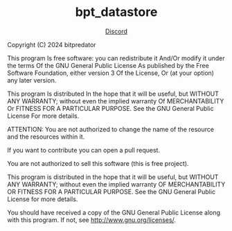 <h1 align='center'>bpt_datastore</a></h1>
<p align='center'><a href='https://discord.gg/ksGfNvDEfq'>Discord</a>

Copyright (C) 2024 bitpredator

This program Is free software: you can redistribute it And/Or modify it under the terms Of the GNU General Public License As published by the Free Software Foundation, either version 3 Of the License, Or (at your option) any later version.

This program Is distributed In the hope that it will be useful, but WITHOUT ANY WARRANTY; without even the implied warranty Of MERCHANTABILITY Or FITNESS FOR A PARTICULAR PURPOSE. See the GNU General Public License For more details.

ATTENTION:
You are not authorized to change the name of the resource and the resources within it.

If you want to contribute you can open a pull request.

You are not authorized to sell this software (this is free project).

This program is distributed in the hope that it will be useful, but WITHOUT ANY WARRANTY; without even the implied warranty OF MERCHANTABILITY OR FITNESS FOR A PARTICULAR PURPOSE. See the GNU General Public License for more details.

You should have received a copy of the GNU General Public License along with this program. If not, see http://www.gnu.org/licenses/.